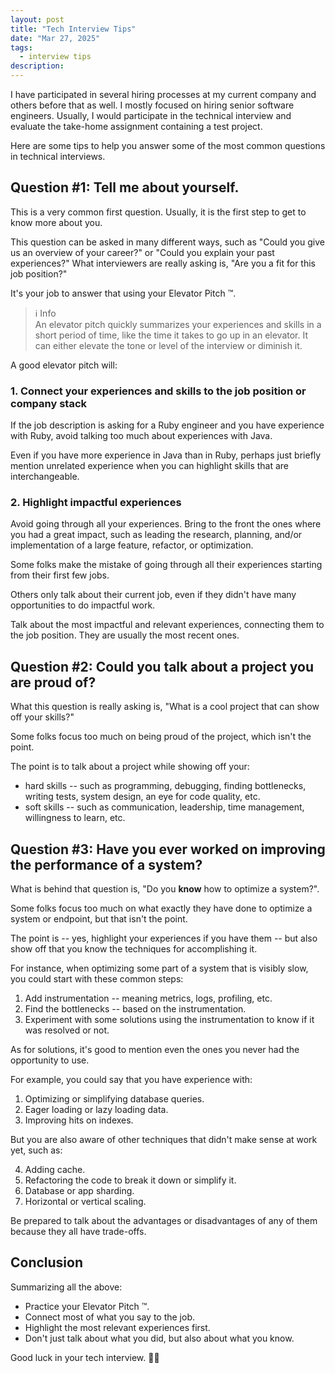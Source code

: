 ```yaml
---
layout: post
title: "Tech Interview Tips"
date: "Mar 27, 2025"
tags:
  - interview tips
description:
---
```


I have participated in several hiring processes at my current company and others before that as well. I mostly focused on hiring senior software engineers. Usually, I would participate in the technical interview and evaluate the take-home assignment containing a test project.

Here are some tips to help you answer some of the most common questions in technical interviews.

## Question #1: Tell me about yourself.

This is a very common first question. Usually, it is the first step to get to know more about you.

This question can be asked in many different ways, such as "Could you give us an overview of your career?" or "Could you explain your past experiences?" What interviewers are really asking is, "Are you a fit for this job position?"

It's your job to answer that using your Elevator Pitch ™️.

> ℹ Info<br>
> An elevator pitch quickly summarizes your experiences and skills in a short period of time, like the time it takes to go up in an elevator. It can either elevate the tone or level of the interview or diminish it.

A good elevator pitch will:

### 1. Connect your experiences and skills to the job position or company stack

If the job description is asking for a Ruby engineer and you have experience with Ruby, avoid talking too much about experiences with Java.

Even if you have more experience in Java than in Ruby, perhaps just briefly mention unrelated experience when you can highlight skills that are interchangeable.

### 2. Highlight impactful experiences

Avoid going through all your experiences. Bring to the front the ones where you had a great impact, such as leading the research, planning, and/or implementation of a large feature, refactor, or optimization.

Some folks make the mistake of going through all their experiences starting from their first few jobs.

Others only talk about their current job, even if they didn't have many opportunities to do impactful work.

Talk about the most impactful and relevant experiences, connecting them to the job position. They are usually the most recent ones.

## Question #2: Could you talk about a project you are proud of?

What this question is really asking is, "What is a cool project that can show off your skills?"

Some folks focus too much on being proud of the project, which isn't the point.

The point is to talk about a project while showing off your:
- hard skills -- such as programming, debugging, finding bottlenecks, writing tests, system design, an eye for code quality, etc.
- soft skills -- such as communication, leadership, time management, willingness to learn, etc.

## Question #3: Have you ever worked on improving the performance of a system?

What is behind that question is, "Do you **know** how to optimize a system?".

Some folks focus too much on what exactly they have done to optimize a system or endpoint, but that isn't the point.

The point is -- yes, highlight your experiences if you have them -- but also show off that you know the techniques for accomplishing it.

For instance, when optimizing some part of a system that is visibly slow, you could start with these common steps:

1. Add instrumentation -- meaning metrics, logs, profiling, etc.
2. Find the bottlenecks -- based on the instrumentation.
3. Experiment with some solutions using the instrumentation to know if it was resolved or not.

As for solutions, it's good to mention even the ones you never had the opportunity to use.

For example, you could say that you have experience with:

1. Optimizing or simplifying database queries.
2. Eager loading or lazy loading data.
3. Improving hits on indexes.

But you are also aware of other techniques that didn't make sense at work yet, such as:

4. Adding cache.
5. Refactoring the code to break it down or simplify it.
6. Database or app sharding.
7. Horizontal or vertical scaling.

Be prepared to talk about the advantages or disadvantages of any of them because they all have trade-offs.

## Conclusion

Summarizing all the above:

- Practice your Elevator Pitch ™️.
- Connect most of what you say to the job.
- Highlight the most relevant experiences first.
- Don't just talk about what you did, but also about what you know.

Good luck in your tech interview. 👋🏼

